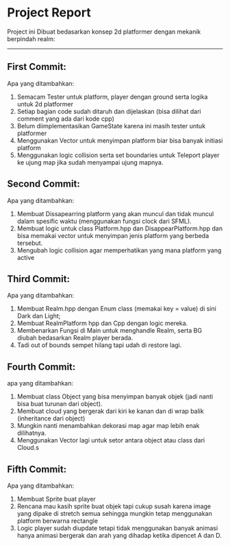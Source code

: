 # Project Report

Project ini Dibuat bedasarkan konsep 2d platformer dengan mekanik berpindah realm:
<hr>

## First Commit:
Apa yang ditambahkan:
1. Semacam Tester untuk platform, player dengan ground serta logika untuk 2d platformer
2. Setiap bagian code sudah ditaruh dan dijelaskan (bisa dilihat dari comment yang ada dari kode cpp)
3. Belum diimplementasikan GameState karena ini masih tester untuk platformer
4. Menggunakan Vector untuk menyimpan platform biar bisa banyak initiasi platform
5. Menggunakan logic collision serta set boundaries untuk Teleport player ke ujung map jika sudah menyampai ujung mapnya.

## Second Commit:
Apa yang ditambahkan:
1. Membuat Dissapearring platform yang akan muncul dan tidak muncul dalam spesific waktu (menggunakan fungsi clock dari SFML).
2. Membuat logic untuk class Platform.hpp dan DisappearPlatform.hpp dan bisa memakai vector untuk menyimpan jenis platform yang berbeda tersebut.
3. Mengubah logic collision agar memperhatikan yang mana platform yang active

## Third Commit:
Apa yang ditambahkan:
1. Membuat Realm.hpp dengan Enum class (memakai key = value) di sini Dark dan Light;
2. Membuat RealmPlatform hpp dan Cpp dengan logic mereka.
3. Membenarkan Fungsi di Main untuk menghandle Realm, serta BG diubah bedasarkan Realm player berada. 
4. Tadi out of bounds sempet hilang tapi udah di restore lagi.

## Fourth Commit:
apa yang ditambahkan:
1. Membuat class Object yang bisa menyimpan banyak objek (jadi nanti bisa buat turunan dari object).
2. Membuat cloud yang bergerak dari kiri ke kanan dan di wrap balik (inheritance dari object)
3. Mungkin nanti menambahkan dekorasi map agar map lebih enak dilihatnya.
4. Menggunakan Vector lagi untuk setor antara object atau class dari Cloud.s

## Fifth Commit:
Apa yang ditambahkan:
1. Membuat Sprite buat player
2. Rencana mau kasih sprite buat objek tapi cukup susah karena image yang dipake di stretch semua sehingga mungkin tetap menggunakan platform berwarna rectangle
3. Logic player sudah diupdate tetapi tidak menggunakan banyak animasi hanya animasi bergerak dan arah yang dihadap ketika dipencet A dan D.
